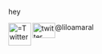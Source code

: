 <p>hey</p>
<p><img align="left" width="45" height="45" src="https://image.flaticon.com/icons/png/512/124/124021.png" alt="
=Twitter" ></p> 
<style type="@liloamaral">
.image-left {
  display: block;
  margin-left: auto;
  margin-right: auto;
  float: right;
}
</style>

<p>
<img width="50" height="50" src="https://image.flaticon.com/icons/png/512/124/124021.png" alt="twitter" style="float:left;width:45px;height:30px;">
@liloamaral  
</p>
